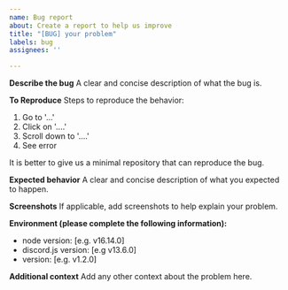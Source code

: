```yaml
---
name: Bug report
about: Create a report to help us improve
title: "[BUG] your problem"
labels: bug
assignees: ''

---
```


**Describe the bug**
A clear and concise description of what the bug is.

**To Reproduce**
Steps to reproduce the behavior:
1. Go to '...'
2. Click on '....'
3. Scroll down to '....'
4. See error

It is better to give us a minimal repository that can reproduce the bug.

**Expected behavior**
A clear and concise description of what you expected to happen.

**Screenshots**
If applicable, add screenshots to help explain your problem.

**Environment (please complete the following information):**
 - node version: [e.g. v16.14.0]
 - discord.js version: [e.g v13.6.0]
 - version: [e.g. v1.2.0]

**Additional context**
Add any other context about the problem here.
